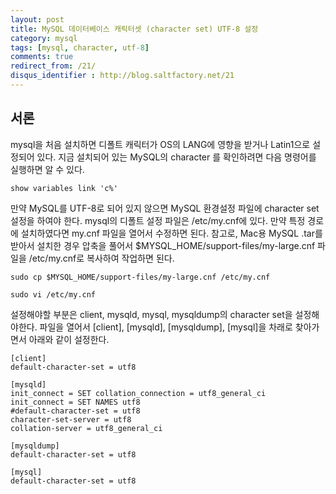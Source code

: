 ```yaml
---
layout: post
title: MySQL 데이터베이스 캐릭터셋 (character set) UTF-8 설정
category: mysql
tags: [mysql, character, utf-8]
comments: true
redirect_from: /21/
disqus_identifier : http://blog.saltfactory.net/21
---
```


## 서론

mysql을 처음 설치하면 디폴트 캐릭터가 OS의 LANG에 영향을 받거나 Latin1으로 설정되어 있다.
지금 설치되어 있는 MySQL의  character 를 확인하려면 다음 명령어를 실행하면 알 수 있다.
<!--more-->

```
show variables link 'c%'
```
만약 MySQL를 UTF-8로 되어 있지 않으면 MySQL 환경설정 파일에 character set 설정을 하여야 한다.
mysql의 디폴트 설정 파일은 /etc/my.cnf에 있다. 만약 특정 경로에 설치하였다면 my.cnf 파일을 열어서 수정하면 된다. 참고로, Mac용 MySQL .tar를 받아서 설치한 경우 압축을 풀어서 $MYSQL_HOME/support-files/my-large.cnf 파일을 /etc/my.cnf로 복사하여 작업하면 된다.

```
sudo cp $MYSQL_HOME/support-files/my-large.cnf /etc/my.cnf
```
```
sudo vi /etc/my.cnf
```
설정해야할 부분은 client, mysqld, mysql, mysqldump의 character set을 설정해야한다.
파일을 열어서 [client], [mysqld], [mysqldump], [mysql]을 차래로 찾아가면서 아래와 같이 설정한다.

```
[client]
default-character-set = utf8

[mysqld]
init_connect = SET collation_connection = utf8_general_ci
init_connect = SET NAMES utf8
#default-character-set = utf8
character-set-server = utf8
collation-server = utf8_general_ci

[mysqldump]
default-character-set = utf8

[mysql]
default-character-set = utf8
```

